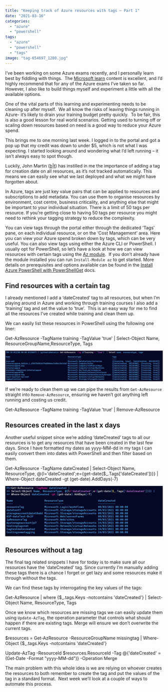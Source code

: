 ```yaml
---
title: "Keeping track of Azure resources with tags – Part 1"
date: "2021-03-16"
categories:
  - "azure"
  - "powershell"
tags:
  - "azure"
  - "powershell"
  - "tags"
image: "tag-654697_1280.jpg"
---
```


I’ve been working on some Azure exams recently, and I personally learn best by fiddling with things.  The [Microsoft learn](https://docs.microsoft.com/en-us/learn/) content is excellent, and I’d highly recommend that for any of the Azure exams I’ve taken so far.  However, I also like to build things myself and experiment a little with all the available options.

One of the vital parts of this learning and experimenting needs to be cleaning up after myself.  We all know the risks of leaving things running in Azure- it’s likely to drain your training budget pretty quickly.  To be fair, this is also a good lesson for real world scenarios. Getting used to turning off or scaling down resources based on need is a good way to reduce your Azure spend.

This brings me to one morning last week. I logged in to the portal and got a pop up that my credit was down to under $5, which is not what I was expecting. I started looking around and wondering what I’d left running – it isn’t always easy to spot though.

Luckily, John Martin ([b](https://jqmartin.info/)|[t](https://twitter.com/jqmtweets)) has instilled in me the importance of adding a tag for creation date on all resources, as it’s not tracked automatically. This means we can easily see what we last deployed and what we might have forgotten about.

In Azure, tags are just key value pairs that can be applied to resources and subscriptions to add metadata. You can use them to organise resources by environment, cost centre, business criticality, and anything else that might be important to your individual situation. There is a limit of 50 tags per resource. If you’re getting close to having 50 tags per resource you might need to rethink your tagging strategy to reduce the complexity.

You can view tags through the portal either through the dedicated ‘Tags’ pane, on each individual resource, or on the ‘Cost Management’ area. Here you can view your Azure spend broken down by tags, which can be very useful. You can also view tags using either the Azure CLI or PowerShell. I usually opt for PowerShell, so let’s have a look at how we can view resources with certain tags using the [Az module](https://www.powershellgallery.com/packages/Az/).  If you don’t already have the module installed you can run `Install-Module az` to get started. More details on prerequisites and options available can be found in the [Install Azure PowerShell with PowerShellGet](https://docs.microsoft.com/en-us/powershell/azure/install-az-ps?view=azps-5.6.0) docs.

## **Find resources with a certain tag**

I already mentioned I add a ‘dateCreated’ tag to all resources, but when I’m playing around in Azure and working through training courses I also add a ‘training’ tag and set the value to ‘true’.  This is an easy way for me to find all the resources I’ve created while training and clean them up.

We can easily list these resources in PowerShell using the following one liner:

Get-AzResource -TagName training -TagValue 'true' |
Select-Object Name, ResourceGroupName,ResourceType, Tags

![results of Get-AzResource](images/trainingTrue-1024x198.jpg)

If we’re ready to clean them up we can pipe the results from `Get-AzResource` straight into `Remove-AzResource`, ensuring we haven’t got anything left running and costing us credit.

Get-AzResource -TagName training -TagValue 'true' | Remove-AzResource

## **Resources created in the last x days**

Another useful snippet since we’re adding ‘dateCreated’ tags to all our resources is to get any resources that have been created in the last few days. Since I have formatted my dates as yyyy-MM-dd in my tags I can easily convert them into dates with PowerShell and then filter based on them.

Get-AzResource -TagName dateCreated |
Select-Object Name, ResourceType, @{l='dateCreated';e={get-date($\_.Tags\['dateCreated'\])}} |
Where-Object dateCreated -gt (get-date).AddDays(-7)

![List of resources created in last 7 days in PowerShell](images/resourcesCreatedinLastXDays-1024x327.jpg)

## **Resources without a tag**

The final tag related snippets I have for today is to make sure all our resources have the 'dateCreated' tag. Since currently I’m manually adding these tags there is a chance I forget or get lazy and some resources make it through without the tags.

We can find these tags by interrogating the key values of the tags:

Get-AzResource | where {$\_.tags.Keys -notcontains 'dateCreated'} |
Select-Object Name, ResourceType, Tags

Once we know which resources are missing tags we can easily update them using `Update-AzTag`, the operation parameter that controls what should happen if there are existing tags. Merge will ensure we don’t overwrite the current tags.

$resources = Get-AzResource -ResourceGroupName missingtag |
Where-Object {$\_.tags.Keys -notcontains 'dateCreated'}

Update-AzTag -ResourceId $resources.ResourceId -Tag @{'dateCreated' = (Get-Date -Format "yyyy-MM-dd")} -Operation Merge

The main problem with this whole idea is we are relying on whoever creates the resources to both remember to create the tag and put the values of the tag in a standard format.  Next week we’ll look at a couple of ways to automate this process.

